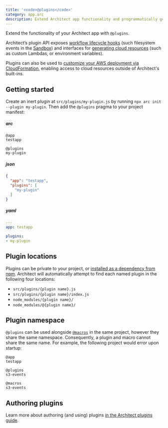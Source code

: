 ```yaml
---
title: '<code>@plugins</code>'
category: app.arc
description: Extend Architect app functionality and programmatically generate resources
---
```


Extend the functionality of your Architect app with `@plugins`.

Architect’s plugin API exposes [workflow lifecycle hooks](#workflow-hooks) (such filesystem events in the [Sandbox](/docs/en/reference/cli/sandbox)) and interfaces for [generating cloud resources](#resource-setters) (such as custom Lambdas, or environment variables).

Plugins can also be used to [customize your AWS deployment via CloudFormation](../../guides/developer-experience/custom-cloudformation), enabling access to cloud resources outside of Architect's built-ins.


## Getting started

Create an inert plugin at `src/plugins/my-plugin.js` by running `npx arc init --plugin my-plugin`. Then add the `@plugins` pragma to your project manifest:

<arc-viewer default-tab=arc>
<div slot=contents>

<arc-tab label=arc>
<h5>arc</h5>
<div slot=content>

```arc
@app
testapp

@plugins
my-plugin
```
</div>
</arc-tab>

<arc-tab label=json>
<h5>json</h5>
<div slot=content>

```json
{
  "app": "testapp",
  "plugins": [
    "my-plugin"
  ]
}
```
</div>
</arc-tab>

<arc-tab label=yaml>
<h5>yaml</h5>
<div slot=content>

```yaml
---
app: testapp

plugins:
- my-plugin
```
</div>
</arc-tab>

</div>
</arc-viewer>


## Plugin locations

Plugins can be private to your project, or [installed as a dependency from npm](https://www.npmjs.com/search?q=arc-plugin-). Architect will automatically attempt to find each named plugin in the following four locations:

- `src/plugins/{plugin name}.js`
- `src/plugins/{plugin name}/index.js`
- `node_modules/{plugin name}/`
- `node_modules/@{plugin name}/`


## Plugin namespace

`@plugins` can be used alongside [`@macros`](./macros) in the same project, however they share the same namespace. Consequently, a plugin and macro cannot share the same name. For example, the following project would error upon startup:

```arc
@app
testapp

@plugins
s3-events

@macros
s3-events
```


## Authoring plugins

Learn more about authoring (and using) plugins [in the Architect plugins guide](/docs/en/guides/plugins/overview).

